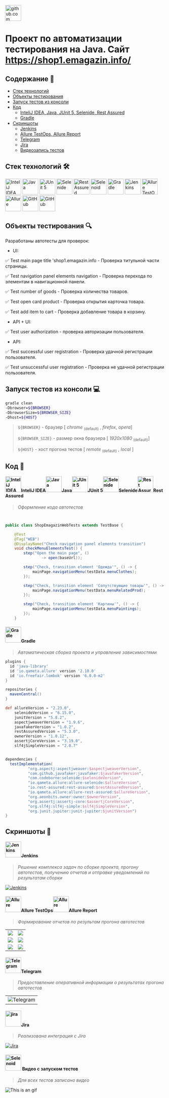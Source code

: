<a href="https://github.com/"><img alt="github.com" height="50" src="readme_files/technologies/github.svg"/></a>
#  Проект по автоматизации тестирования на Java. Сайт https://shop1.emagazin.info/


## Содержание :bookmark_tabs:
* <a href="#stack">Cтек технологий</a>
* <a href="#objects">Объекты тестирования</a>
* <a href="#console">Запуск тестов из консоли</a>
* <a href="#code">Код</a>
    + <a href="#intelij">InteliJ IDEA, Java, JUnit 5, Selenide, Rest Assured</a>
    + <a href="#gradle">Gradle</a>
* <a href="#screenshot">Скриншоты</a>
  + <a href="#jenkins">Jenkins</a>
  + <a href="#allure">Allure TestOps, Allure Report</a>
  + <a href="#notifications">Telegram</a>
  + <a href="#jira">Jira</a>
  + <a href="#video">Видеозапись тестов</a>


<a id="stack"></a>
## Cтек технологий :hammer_and_wrench:

<div ="center">
<a href="https://www.jetbrains.com/idea/"><img alt="InteliJ IDEA" height="50" src="readme_files/technologies/intelij_idea.svg" width="50"/></a>
<a href="https://www.java.com/"><img alt="Java" height="50" src="readme_files/technologies/java.svg" width="50"/></a>
<a href="https://junit.org/junit5/"><img alt="JUnit 5" height="50" src="readme_files/technologies/junit5.svg" width="50"/></a>
<a href="https://selenide.org/"><img alt="Selenide" height="50" src="readme_files/technologies/selenide.svg" width="50"/></a>
<a href="https://rest-assured.io/"><img alt="Rest Assured" height="50" src="readme_files/technologies/rest_assured.png" width="50"/></a>
<a href="https://aerokube.com/selenoid/"><img alt="Selenoid" height="50" src="readme_files/technologies/selenoid.svg" width="50"/></a>
<a href="https://gradle.org/"><img alt="Gradle" height="50" src="readme_files/technologies/gradle.svg" width="50"/></a>
<a href="https://www.jenkins.io/"><img alt="Jenkins" height="50" src="readme_files/technologies/jenkins.svg" width="50"/></a>
<a href="https://qameta.io/"><img alt="Allure TestOps" height="50" src="readme_files/technologies/allure_testops.svg" width="50"/></a>
<a href="https://github.com/allure-framework/"><img alt="Allure" height="50" src="readme_files/technologies/allure.svg" width="50"/></a>
<a href="https://github.com/"><img alt="GitHub" height="50" src="readme_files/technologies/github.svg" width="50"/></a>
<a href="https://github.com/"><img alt="GitHub" height="50" src="readme_files/technologies/jira.svg" width="50"/></a>
</div>



<a id="objects"></a>
## Объекты тестирования :mag:

Разработаны автотесты для проверок:

* UI:

:white_check_mark: Test main page title 'shop1.emagazin.info - Проверка титульной части страницы. 

:white_check_mark: Test navigation panel elements navigation - Проверка перехода по элементам  в навигационной панели. 

:white_check_mark: Test number of goods - Проверка количества товаров. 

:white_check_mark: Test open card product - Проверка открытия карточка товара. 

:white_check_mark: Test add item to cart - Проверка добавление товара в корзину.

* API + UI:

:white_check_mark: Test user authorization - проверка авторизации пользователя.

* API:

:white_check_mark: Test successful user registration - Проверка удачной регистрации пользователя. 

:white_check_mark: Test unsuccessful user registration - Проверка не удачной регистрации пользователя. 







<a id="console"></a>
## Запуск тестов из консоли :computer:

```bash
gradle clean 
-Dbrowser=${BROWSER}
-DbrowserSize=${BROWSER_SIZE}
-Dhost=${HOST}

```

> 
> 
> `${BROWSER}` - браузер [ *chrome* <sub>(default)</sub> , *firefox*, *opera*]
> 
> `${BROWSER_SIZE}` - размер окна браузера  [ *1920x1080* <sub>(default)</sub>]
>
> `${HOST}` - хост прогона тестов [ *remote* <sub>(default)</sub> , *local* ]



<a id="code"></a>
## Код :floppy_disk:

<a id="intelij"></a>
#### <img alt="InteliJ IDEA" height="50" src="readme_files/technologies/intelij_idea.svg" width="50"/>InteliJ IDEA</a><img alt="Java" height="50" src="readme_files/technologies/java.svg" width="50"/>Java</a><img alt="JUnit 5" height="50" src="readme_files/technologies/junit5.svg" width="50"/>JUnit 5</a><img alt="Selenide" height="50" src="readme_files/technologies/selenide.svg" width="50"/>Selenide</a><img alt="Rest Assured" height="50" src="readme_files/technologies/rest_assured.png" width="50"/>Rest Assured</a>

> *Оформление кода автотестов*

```java


public class ShopEmagazinWebTests extends TestBase {

    @Test
    @Tag("WEB")
    @DisplayName("Check navigation panel elements transition")
    void checkMenuElementsTest() {
        step("Open the main page", ()
                -> open(baseUrl));

        step("Check, transition element 'Одежда'", () -> {
            mainPage.navigationMenu(testData.menuClothes);
        });

        step("Check, transition element 'Сопутствующие товары'", () -> {
            mainPage.navigationMenu(testData.menuRelatedProd);
        });

        step("Check, transition element 'Картины'", () -> {
            mainPage.navigationMenu(testData.menuPaintings);
        });
    }

```



<a id="gradle"></a>
#### <img alt="Gradle" height="50" src="readme_files/technologies/gradle.svg" width="50"/>Gradle</a>

> *Автоматическая сборка проекта и управление зависимостями*

```groovy
plugins {
  id 'java-library'
  id 'io.qameta.allure' version '2.10.0'
  id 'io.freefair.lombok' version '6.0.0-m2'
}

repositories {
  mavenCentral()
}

def allureVersion = "2.23.0",
    selenideVersion = "6.15.0",
    junitVersion = "5.8.2",
    aspectjweaverVersion = "1.9.6",
    javafakerVersion = "1.0.2",
    restAssuredVersion = "5.3.0",
    ownerVersion = "1.0.12",
    assertjCoreVersion = "3.19.0",
    slf4jSimpleVersion = "2.0.7"


dependencies {
  testImplementation(
          "org.aspectj:aspectjweaver:$aspectjweaverVersion",
          "com.github.javafaker:javafaker:$javafakerVersion",
          "com.codeborne:selenide:$selenideVersion",
          "io.qameta.allure:allure-selenide:$allureVersion",
          "io.rest-assured:rest-assured:$restAssuredVersion",
          "io.qameta.allure:allure-rest-assured:$allureVersion",
          "org.aeonbits.owner:owner:$ownerVersion",
          "org.assertj:assertj-core:$assertjCoreVersion",
          "org.slf4j:slf4j-simple:$slf4jSimpleVersion",
          "org.junit.jupiter:junit-jupiter:$junitVersion")
}
```



<a id="screenshot"></a>
## Скриншоты :camera_flash:

<a id="jenkins"></a>
#### <img alt="Jenkins" height="50" src="readme_files/technologies/jenkins.svg" width="50"/>Jenkins</a>

> *Решение комплекса задач по сборке проекта, прогону автотестов, получению отчетов и отправке уведомлений по
результатам сборки*

<a href="https://jenkins.autotests.cloud/job/diplom_QA_Guru_Dmitry_O/">
<img src="readme_files/jenkins/JenkinsProject.png" alt="Jenkins">
</a>



<a id="allure"></a>
#### <img alt="Allure" height="50" src="readme_files/technologies/allure_testops.svg" width="50"/>Allure TestOps</a><img alt="Allure" height="50" src="readme_files/technologies/allure.svg" width="50"/>Allure Report</a>

> *Формирование отчетов по результам прогона автотестов*

<table>
     <tr>
        <td>
        <a href="https://allure.autotests.cloud/project/3507/dashboards">
        <img src="readme_files/allure/AllureTestOpsDashboard.png">
        </a>
        </td>
        <td>
        <a href="https://allure.autotests.cloud/project/3507/test-cases?treeId=0">
        <img src="readme_files/allure/AllureTestOpsTestCases.png">
        </a>
        </td>
    </tr>
    <tr>
        <td>
        <a href="https://jenkins.autotests.cloud/job/diplom_QA_Guru_Dmitry_O/allure/">
        <img src="readme_files/allure/AllureDashboard.png">
        </a>
        </td>
        <td>
        <a href="https://jenkins.autotests.cloud/job/diplom_QA_Guru_Dmitry_O/allure/#suites/">
        <img src="readme_files/allure/AllureTestCases.png">
        </a>
        </td>
    </tr>
    <tr>
        <td>
        <a href="https://jenkins.autotests.cloud/job/diplom_QA_Guru_Dmitry_O/allure/#timeline">
        <img src="readme_files/allure/AllureTimeLine.png">
        </a>
        </td>
        <td>
        <a href="https://jenkins.autotests.cloud/job/diplom_QA_Guru_Dmitry_O/allure/#graph">
        <img src="readme_files/allure/AllureStatus.png">
        </a>
        </td>
</table>



<a id="notifications"></a>
#### <img alt="Telegram" height="50" src="readme_files/technologies/telegram.svg" width="50"/>Telegram</a>

> *Предоставление оперативной информации о результатах прогона автотестов*

<table>
     <tr>
        <td>
        <img src="readme_files/telegram/Notifications.png" alt="Telegram">
        </td>
    </tr>
 </table>   



<a id="jira"></a>
#### <img alt="jira" height="50" src="readme_files/technologies/jira.svg" width="50"/>Jira</a>

> *Реализована интеграция c Jira*

<a href="https://jira.autotests.cloud/browse/HOMEWORK-789">
<img src="readme_files/allure/Jira.png" alt="Jira">
</a>


<a id="video"></a>
#### <img alt="Selenoid" height="50" src="readme_files/technologies/selenoid.svg" width="50"/></a> Видео с запуском тестов

> *Для всех тестов записано видео*

![This is an gif](readme_files/video/testvideo.gif)
